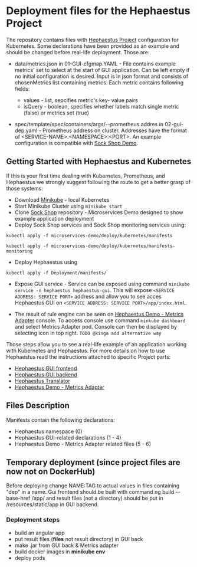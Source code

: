 # Deployment files for the Hephaestus Project
The repository contains files with [Hephaestus Project](https://github.com/orgs/Hephaestus-Metrics/repositories "Hephaestus Project") configuration for Kubernetes.
Some declarations have been provided as an example and should be changed before real-life deployment.
Those are: 
* data/metrics.json in 01-GUI-cfgmap.YAML - File contains example metrics' set to select at the start of GUI application. Can be left empty if no initial configuration is desired.
Input is in json format and consists of chosenMetrics list containing metrics. Each metric contains following fields: 
  * values - list, sepcifies metric's key- value pairs 
  * isQuery - boolean, specifies whether labels match single metric (false) or metrics set (true)

* spec/template/spec/containers/args/--prometheus.addres in 02-gui-dep.yaml - Prometheus address on cluster.
Addresses have the format of \<SERVICE-NAME\>.\<NAMESPACE\>:\<PORT\>. An example configuration is compatible with  [Sock Shop Demo](https://github.com/microservices-demo/microservices-demo "Sock Shop Demo").

## Getting Started with Hephaestus and Kubernetes
If this is your first time dealing with Kubernetes, Prometheus, and Hephaestus we strongly suggest following the route to get a better grasp of those systems:
* Download [Minikube](https://minikube.sigs.k8s.io/docs/start/) - local Kubernetes
* Start Minikube Cluster using `minikube start`
* Clone [Sock Shop](https://github.com/microservices-demo/microservices-demo) repository - Microservices Demo designed to show example application deployment
* Deploy Sock Shop services and Sock Shop monitoring services using:

`kubectl apply -f microservices-demo/deploy/kubernetes/manifests`

`kubectl apply -f microservices-demo/deploy/kubernetes/manifests-monitoring`
* Deploy Hephaestus using 

`kubectl apply -f Deployment/manifests/`

* Expose GUI service - Service can be exposed using command `minikube service -n hephaestus hephaestus-gui`. This will expose `<SERVICE ADDRESS: SERVICE PORT>` address and allow you to see acces Hephaestus GUI on `<SERVICE ADDRESS: SERVICE PORT>/app/index.html`.

* The result of rule engine can be seen on [Hephaestus Demo - Metrics Adapter](https://github.com/Hephaestus-Metrics/Metrics-Adapter) console. To access console use command `minkube dashboard` and select Metrics Adapter pod. Console can then be displayed by selecting icon in top right. `TODO @kinga add alternative way`


Those steps allow you to see a real-life example of an application working with Kubernetes and Hephaestus. For more details on how to use Hephaestus read the instructions attached to specific Project parts:
* [Hephaestus GUI frontend](https://github.com/Hephaestus-Metrics/GUI)
* [Hephaestus GUI backend](https://github.com/Hephaestus-Metrics/GUI-backend)
* [Hephaestus Translator](https://github.com/Hephaestus-Metrics/Translator)
* [Hephaestus Demo - Metrics Adapter](https://github.com/Hephaestus-Metrics/Metrics-Adapter)

## Files Description
Manifests contain the following declarations:
* Hephaestus namespace (0)
* Hephaestus GUI-related declarations (1 - 4)
* Hephaestus Demo - Metrics Adapter related files (5 - 6)

## Temporary deployment (since project files are now not on DockerHub)
Before deploying change NAME:TAG to actual values in files containing "dep" in a name.
Gui frontend should be built with command ng build --base-href /app/ and result files (not a directory) should be put in /resources/static/app in GUI backend.

### Deployment steps
* build an angular app
* put result files (**files** not result directory) in GUI back
* make .jar from GUI back & Metrics adapter
* build docker images in **minikube env**
* deploy pods
